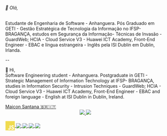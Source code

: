 <div>
<p>
<h6>👋 Olá,</h6>
Estudante de Engenharia de Software - Anhanguera. Pós Graduado em GETI - Gestão Estratégica de Tecnologia da Informação no IFSP- BRAGANÇA, estudos em Segurança da Informação- Técnicas de Invasão - GuardWeb; HCIA - Cloud Service V3 - Huawei ICT Academy, Front-End Engineer - EBAC e língua estrangeira - Inglês pela ISI Dublin em Dublin, Irlanda.<br></p>
--<br>
<p>
  👋 Hi,<br>
Software Engineering student - Anhanguera. Postgraduate in GETI - Strategic Management of Information Technology at IFSP- BRAGANÇA, studies in Information Security - Intrusion Techniques - GuardWeb; HCIA - Cloud Service V3 - Huawei ICT Academy, Front-End Engineer - EBAC and foreign language - English at ISI Dublin in Dublin, Ireland.
</p>  
</div>
<!---
stn8m0n/stn8m0n is a ✨ special ✨ repository because its `README.md` (this file) appears on your GitHub profile.
You can click the Preview link to take a look at your changes.
--->
<div class="badge-base LI-profile-badge" data-locale="pt_BR" data-size="medium" data-theme="light" data-type="VERTICAL" data-vanity="stn-maicon" data-version="v1"><a class="badge-base__link LI-simple-link" href="https://br.linkedin.com/in/stn-maicon?trk=profile-badge">Maicon Santana 🇧🇷🇮🇹</a></div>

<div align="center">
  <a href="https://github.com/stn8m0n">
  <img height="180em" src="https://github-readme-stats.vercel.app/api?username=stn8m0n&show_icons=true&theme=dracula&include_all_commits=true&count_private=true"/>
  <img height="180em" src="https://github-readme-stats.vercel.app/api/top-langs/?username=stn8m0n&layout=compact&langs_count=7&theme=dracula"/>
</div>
<div style="display: inline_block"><br>
<img align="center" alt"JS" height="30" wight="40" src="https://raw.githubusercontent.com/devicons/devicon/master/icons/javascript/javascript-plain.svg">
<img align="center" alt"TS" height="30" wight="40" src="https://raw.githubusercontent.com/devicon/master/icons/typescript/typescript-plain.sgv">
<img align="center" alt"React" height="30" wight="40" src="https://raw.githubusercontent.com/devicon/master/icons/react/react-original.sgv">
<img align="center" alt"HTML" height="30" wight="40" src="https://raw.githubusercontent.com/devicon/master/icons/html5/html5-original.sgv">
<img align="center" alt"CSS" height="30" wight="40" src="https://raw.githubusercontent.com/devicon/master/icons/css3/css3-original.sgv">
</div>
              
              
